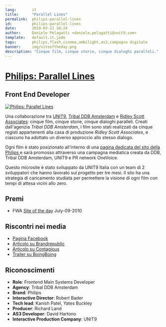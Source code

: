 ```yaml
---
lang:       it
title:      "Parallel Lines"
permalink:  philips-parallel-lines
id:         philips-parallel-lines
date:       2010-03-21 18:24
author:     Daniele Pelagatti <daniele.pelagatti@unit9.com>
template:   default.it.jade
tags:       philips,flash,cinema,ambilight,as3,campagna digitale
banner:     img/siteoftheday.png
description: "Cinque film, cinque storie, cinque dialoghi paralleli."
---
```


# [Philips: Parallel Lines](http://www.unit9.com/project/parallel-lines) #
## Front End Developer ##

[![](#{base}img/parallel_lines_big.jpg "Philips: Parallel Lines")](http://www.unit9.com/project/parallel-lines)

Una collaborazione tra [UNIT9](http://www.unit9.com/), [Tribal DDB Amsterdam](http://www.tribalddb.nl/) e [Ridley Scott Associates](http://www.rsafilms.com/): cinque film, cinque storie, cinque dialoghi paralleli. Creati dall'agenzia _Tribal DDB Amsterdam_, i film sono stati realizzati da cinque registi appartenenti alla casa di produzione _Ridley Scott Associates_, e ciascuno ha adottato un diverso approccio allo stesso dialogo. 

Ogni film è stato posizionato all'interno di una [pagina dedicata del sito della Philips ](http://www.philips.com/cinema) e sarà promosso attraverso una campagna mediatica creata da DDB, Tribal DDB Amsterdam, UNIT9 e PR network OneVoice. 

Questo microsite è stato sviluppato da UNIT9 Italia con un team di 2 sviluppatori che hanno lavorato sul progetto per tre mesi. Il sito ha una strategia di caricamento studiata per permettere la visione di ogni film con tempi di attesa vicini allo zero.

## Premi

 * FWA [Site of the day](http://www.thefwa.com/site/parallel-lines) July-09-2010

## Riscontri nei media

  * [Pagina Facebook](http://www.facebook.com/philipscinema)
  * [Articolo su Brandrepublic](http://www.brandrepublic.com/News/984897/Philips-promotes-home-cinema-range-online-film-premiere/)
  * [Articolo su Contagious](http://www.contagiousmagazine.com/2010/02/philips.php)
  * [Trailer su BoingBoing](http://www.boingboing.net/2010/03/17/trailer-for-parallel.html)

## Riconoscimenti

 * **Role**: Frontend Main Systems Developer 
 * **Agency**: Tribal DDB Amsterdam 
 * **Brand**: Philips 
 * **Interactive Director**: Robert Bader 
 * **Tech lead**: Kanish Patel, Yates Buckley 
 * **Producer**: Richard Land 
 * **AS3 Developer**: David Hartono 
 * **Interactive Production Company**: UNIT9


